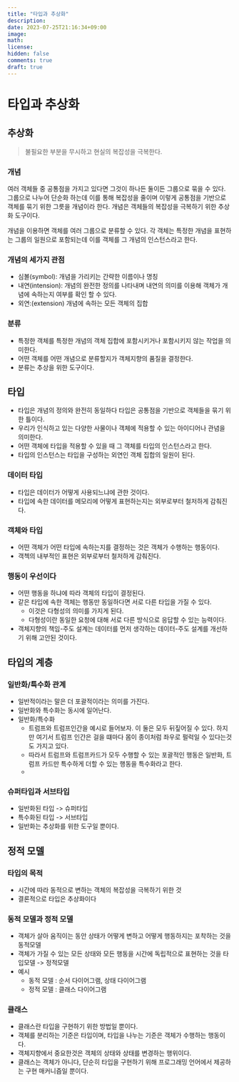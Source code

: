 ```yaml
---
title: "타입과 추상화"
description: 
date: 2023-07-25T21:16:34+09:00
image: 
math: 
license: 
hidden: false
comments: true
draft: true
---
```


# 타입과 추상화

## 추상화
>불필요한 부분을 무시하고 현실의 복잡성을 극복한다.


### 개념
여러 객체들 중 공통점을 가지고 있다면 그것이 하나든 둘이든 그룹으로 묶을 수 있다.
그룹으로 나누어 단순화 하는데 이를 통해 복잡성을 줄이며 이렇게
공통점을 기반으로 객체를 묶기 위한 그릇을 개념이라 한다.
개념은 객체들의 복잡성을 극복하기 위한 추상화 도구이다.

개념을 이용하면 객체를 여러 그룹으로 분류할 수 있다.
각 객체는 특정한 개념을 표현하는 그룹의 일원으로 포함되는데 이를
객체를 그 개념의 인스턴스라고 한다.


### 개념의 세가지 관점
- 심볼(symbol): 개념을 가리키는 간략한 이름이나 명칭
- 내연(intension): 개념의 완전한 정의를 나타내며 내연의 의미를 이용해 객체가 개념에 속하는지 여부를 확인 할 수 있다.
- 외연:(extension) 개념에 속하는 모든 객체의 집합

### 분류 
- 특정한 객체를 특정한 개념의 객체 집합에 포함시키거나 포함시키지 않는 작업을 의미한다. 
- 어떤 객체를 어떤 개념으로 분류할지가 객체지향의 품질을 결정한다.
- 분류는 추상을 위한 도구이다.


## 타입
- 타입은 개념의 정의와 완전히 동일하다 타입은 공통점을 기반으로 객체들을 묶기 위한 틀이다.
- 우리가 인식하고 있는 다양한 사물이나 객체에 적용할 수 있는 아이디어나 관념을 의미한다.
- 어떤 객체에 타입을 적용할 수 있을 때 그 객체를 타입의 인스턴스라고 한다.
- 타입의 인스턴스는 타입을 구성하는 외연인 객체 집합의 일원이 된다.

### 데이터 타입
- 타입은 데이터가 어떻게 사용되느냐에 관한 것이다.
- 타입에 속한 데이터를 메모리에 어떻게 표현하는지는 외부로부터 철저하게 감춰진다.

### 객체와 타입
- 어떤 객체가 어떤 타입에 속하는지를 결정하는 것은 객체가 수행하는 행동이다.
- 객첵의 내부적인 표현은 외부로부터 철저하게 감춰진다.

### 행동이 우선이다
- 어떤 행동을 하냐에 따라 객체의 타입이 결정된다.
- 같은 타입에 속한 객체는 행동만 동일하다면 서로 다른 타입을 가질 수 있다.
  - 이것은 다형성의 의미를 가지게 된다.
  - 다형성이란 동일한 요청에 대해 서로 다른 방식으로 응답할 수 있는 능력이다.
- 객체지향의 책임-주도 설계는 데이터를 먼저 생각하는 데이터-주도 설계를 개선하기 위해 고안된 것이다.


## 타입의 계층

### 일반화/특수화 관계
- 일반적이라는 말은 더 포괄적이라는 의미를 가진다.
- 일반화와 특수화는 동시에 일어난다.
- 일반화/특수화
  - 트럼프와 트럼프인간을 예시로 들어보자. 이 둘은 모두 뒤짚어질 수 있다. 하지만 여기서 트럼프 인간은 걸을 떄마다 몸이 종이처럼 좌우로 펄럭일 수 있다는것도 가지고 있다.
  - 따라서 트럼프와 트럼프카드가 모두 수행할 수 있는 포괄적인 행동은 일반화, 트럼프 카드만 특수하게 더할 수 있는 행동을 특수화라고 한다.
  - 
### 슈퍼타입과 서브타입
- 일반화된 타입 -> 슈퍼타입
- 특수화된 타입 -> 서브타입
- 일반화는 추상화를 위한 도구일 뿐이다.


## 정적 모델

### 타입의 목적
- 시간에 따라 동적으로 변하는 객체의 복잡성을 극복하기 위한 것
- 결론적으로 타입은 추상화이다

### 동적 모델과 정적 모델
- 객체가 살아 움직이는 동안 상태가 어떻게 변하고 어떻게 행동하지는 포착하는 것을 동적모델
- 객체가 가질 수 있는 모든 상태와 모든 행동을 시간에 독립적으로 표현하는 것을 타입모델 -> 정적모델
- 예시
  - 동적 모델 : 순서 다이어그램, 상태 다이어그램
  - 정적 모델 : 클래스 다이어그램


### 클래스
- 클래스란 타입을 구현하기 위한 방법일 뿐이다.
- 객체를 분리하는 기준은 타입이며, 타입을 나누는 기준은 객체가 수행하는 행동이다.
- 객체지향에서 중요한것은 객체의 상태와 상태를 변경하는 행위이다.
- 클래스는 객체가 아니다, 단순히 타입을 구현하기 위해 프로그래밍 언어에서 제공하는 구현 매커니즘일 뿐이다.

